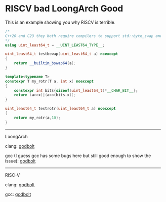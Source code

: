 # RISCV bad LoongArch Good
This is an example showing you why RISCV is terrible.

```cpp
/*
C++20 and C23 they both require compilers to support std::byte_swap and std::rotr
*/
using uint_least64_t = __UINT_LEAST64_TYPE__;

uint_least64_t testbswap(uint_least64_t a) noexcept
{
    return __builtin_bswap64(a);
}

template<typename T>
constexpr T my_rotr(T a, int x) noexcept
{
    constexpr int bits{sizeof(uint_least64_t)*__CHAR_BIT__};
    return (a>>x)|(a<<(bits-x));
}

uint_least64_t testrotr(uint_least64_t a) noexcept
{
    return my_rotr(a,10);
}
```
---

LoongArch

clang: [godbolt](https://godbolt.org/z/xv3brnzvc)

gcc (I guess gcc has some bugs here but still good enough to show the issue): [godbolt](https://godbolt.org/z/bYvq7b8cs)

---
RISC-V

clang: [godbolt](https://godbolt.org/z/x774GvMx4)

gcc: [godbolt](https://godbolt.org/z/hTj9c3r63)
